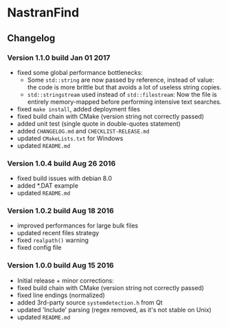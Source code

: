 # NastranFind

## Changelog

### Version 1.1.0 build Jan 01 2017

 - fixed some global performance bottlenecks:
   * Some `std::string` are now passed by reference, instead of value:
     the code is more brittle but that avoids a lot of useless string copies.
   * `std::stringstream` used instead of `std::filestream`:
     Now the file is entirely memory-mapped before performing intensive text searches.
 - fixed `make install`, added deployment files
 - fixed build chain with CMake (version string not correctly passed)
 - added unit test (single quote in double-quotes statement)
 - added `CHANGELOG.md` and `CHECKLIST-RELEASE.md`
 - updated `CMakeLists.txt` for Windows
 - updated `README.md`


### Version 1.0.4 build Aug 26 2016

 - fixed build issues with debian 8.0
 - added *.DAT example
 - updated `README.md`


### Version 1.0.2 build Aug 18 2016

 - improved performances for large bulk files
 - updated recent files strategy
 - fixed `realpath()` warning
 - fixed config file


### Version 1.0.0 build Aug 15 2016

 - Initial release + minor corrections:
 - fixed build chain with CMake (version string not correctly passed)
 - fixed line endings (normalized)
 - added 3rd-party source `systemdetection.h` from Qt
 - updated 'Include' parsing (regex removed, as it's not stable on Unix)
 - updated `README.md`


